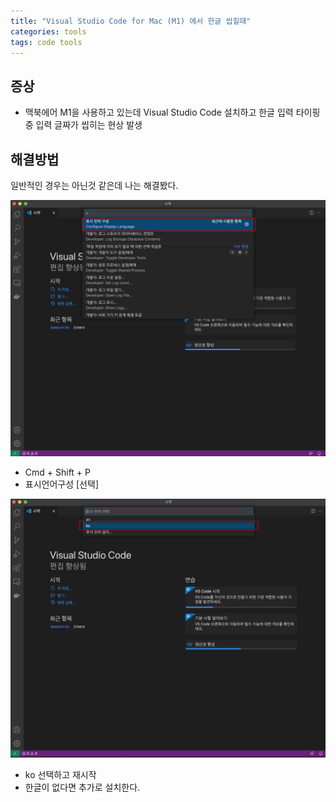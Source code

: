 ```yaml
---
title: "Visual Studio Code for Mac (M1) 에서 한글 씹힐때"
categories: tools
tags: code tools
---
```


## 증상
* 맥북에어 M1을 사용하고 있는데 Visual Studio Code 설치하고 한글 입력 타이핑중 입력 글짜가 씹히는 현상 발생

## 해결방법
일반적인 경우는 아닌것 같은데 나는 해결봤다.

![](/assets/images/2021-09-16/표시언어구성.png)
* Cmd + Shift + P
* 표시언어구성 [선택]

![](/assets/images/2021-09-16/표시언어구성2.png)
* ko 선택하고 재시작
* 한글이 없다면 추가로 설치한다.
